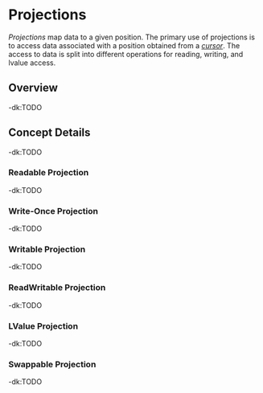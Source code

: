 # Projections

_Projections_ map data to a given position. The primary use of
projections is to access data associated with a position obtained
from a [_cursor_](../cursor/README.md). The access to data is
split into different operations for reading, writing, and lvalue
access.

## Overview

-dk:TODO

## Concept Details

-dk:TODO

### Readable Projection

-dk:TODO

### Write-Once Projection

-dk:TODO

### Writable Projection

-dk:TODO

### ReadWritable Projection

-dk:TODO

### LValue Projection

-dk:TODO

### Swappable Projection

-dk:TODO
